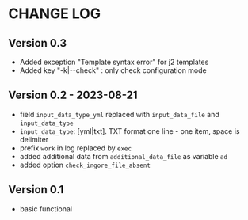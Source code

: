 # CHANGE LOG

## Version 0.3 
 - Added exception "Template syntax error" for j2 templates
 - Added key "-k|--check" : only check configuration mode

## Version 0.2 - 2023-08-21
  - field `input_data_type_yml` replaced with `input_data_file` and `input_data_type`
  - `input_data_type`: [yml|txt]. TXT format one line - one item, space is delimiter 
  - prefix `work` in log replaced by `exec`
  - added additional data from `additional_data_file` as variable `ad` 
  - added option `check_ingore_file_absent`

## Version 0.1 
  - basic functional